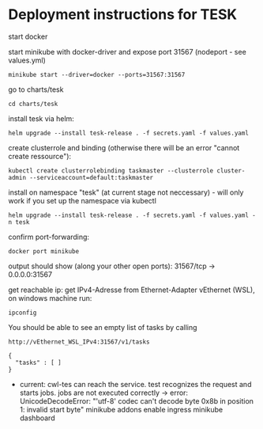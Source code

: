 # Deployment instructions for TESK


start docker

start minikube with docker-driver and expose port 31567 (nodeport - see values.yml)
```
minikube start --driver=docker --ports=31567:31567
```



go to charts/tesk
```
cd charts/tesk
```

install tesk via helm:
```
helm upgrade --install tesk-release . -f secrets.yaml -f values.yaml
```

create clusterrole and binding (otherwise there will be an error "cannot create ressource"):
```
kubectl create clusterrolebinding taskmaster --clusterrole cluster-admin --serviceaccount=default:taskmaster
```


install on namespace "tesk" (at current stage not neccessary) -  will only work if you set up the namespace via kubectl
```
helm upgrade --install tesk-release . -f secrets.yaml -f values.yaml -n tesk
```

confirm port-forwarding:
```
docker port minikube
```

output should show (along your other open ports):
31567/tcp -> 0.0.0.0:31567


get reachable ip:
get IPv4-Adresse from Ethernet-Adapter vEthernet (WSL), on windows machine run:

```
ipconfig
```


You should be able to see an empty list of tasks by calling
```
http://vEthernet_WSL_IPv4:31567/v1/tasks

{
  "tasks" : [ ]
}

```



- current:
cwl-tes can reach the service.
test recognizes the request and starts jobs.
jobs are not executed correctly -> error: UnicodeDecodeError: "'utf-8' codec can't decode byte 0x8b in position 1: invalid start byte"
minikube addons enable ingress
minikube dashboard